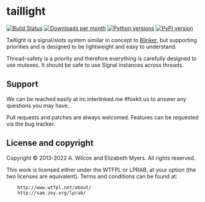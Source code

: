 # taillight

[![Build Status](https://travis-ci.org/Elizafox/taillight.svg?branch=master)](https://travis-ci.org/Elizafox/taillight)
[![Downloads per month](https://img.shields.io/pypi/dm/taillight.svg)](https://pypi.org/project/taillight/)
[![Python versions](https://img.shields.io/pypi/pyversions/taillight.svg)](https://pypi.org/project/taillight/)
[![PyPI version](https://img.shields.io/pypi/v/taillight.svg)](https://pypi.org/project/taillight/)

Taillight is a signal/slots system similar in concept to
[Blinker](https://github.com/jek/blinker), but supporting priorities and is
designed to be lightweight and easy to understand.

Thread-safety is a priority and therefore everything is carefully designed to
use mutexes. It should be safe to use Signal instances across threads.

## Support
We can be reached easily at irc.interlinked.me #foxkit.us to answer any
questions you may have.

Pull requests and patches are always welcomed. Features can be requested via
the bug tracker.

## License and copyright
Copyright © 2013-2022 A. Wilcox and Elizabeth Myers. All rights reserved.

This work is licensed either under the WTFPL or LPRAB, at your option (the two
licenses are equivalent). Terms and conditions can be found at:

        http://www.wtfpl.net/about/
        http://sam.zoy.org/lprab/
